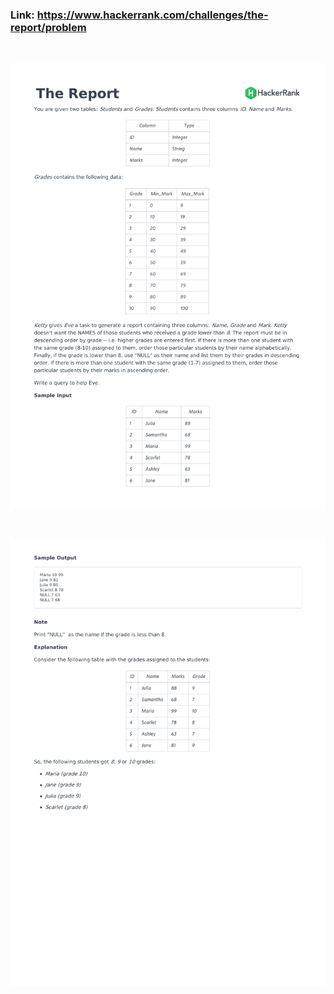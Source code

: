 ### Link: https://www.hackerrank.com/challenges/the-report/problem

&nbsp;

![](the-report-English-1.png)

&nbsp;

![](the-report-English-2.png)
